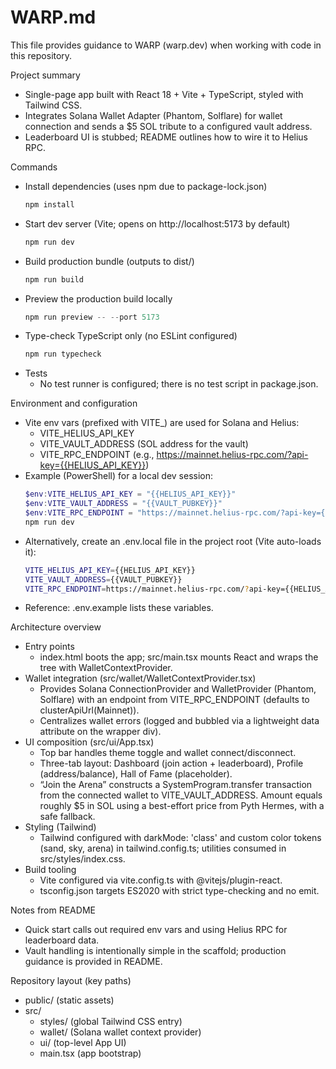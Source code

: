 # WARP.md

This file provides guidance to WARP (warp.dev) when working with code in this repository.

Project summary
- Single-page app built with React 18 + Vite + TypeScript, styled with Tailwind CSS.
- Integrates Solana Wallet Adapter (Phantom, Solflare) for wallet connection and sends a $5 SOL tribute to a configured vault address.
- Leaderboard UI is stubbed; README outlines how to wire it to Helius RPC.

Commands
- Install dependencies (uses npm due to package-lock.json)
  ```powershell path=null start=null
  npm install
  ```
- Start dev server (Vite; opens on http://localhost:5173 by default)
  ```powershell path=null start=null
  npm run dev
  ```
- Build production bundle (outputs to dist/)
  ```powershell path=null start=null
  npm run build
  ```
- Preview the production build locally
  ```powershell path=null start=null
  npm run preview -- --port 5173
  ```
- Type-check TypeScript only (no ESLint configured)
  ```powershell path=null start=null
  npm run typecheck
  ```
- Tests
  - No test runner is configured; there is no test script in package.json.

Environment and configuration
- Vite env vars (prefixed with VITE_) are used for Solana and Helius:
  - VITE_HELIUS_API_KEY
  - VITE_VAULT_ADDRESS (SOL address for the vault)
  - VITE_RPC_ENDPOINT (e.g., https://mainnet.helius-rpc.com/?api-key={{HELIUS_API_KEY}})
- Example (PowerShell) for a local dev session:
  ```powershell path=null start=null
  $env:VITE_HELIUS_API_KEY = "{{HELIUS_API_KEY}}"
  $env:VITE_VAULT_ADDRESS = "{{VAULT_PUBKEY}}"
  $env:VITE_RPC_ENDPOINT = "https://mainnet.helius-rpc.com/?api-key={{HELIUS_API_KEY}}"
  npm run dev
  ```
- Alternatively, create an .env.local file in the project root (Vite auto-loads it):
  ```bash path=null start=null
  VITE_HELIUS_API_KEY={{HELIUS_API_KEY}}
  VITE_VAULT_ADDRESS={{VAULT_PUBKEY}}
  VITE_RPC_ENDPOINT=https://mainnet.helius-rpc.com/?api-key={{HELIUS_API_KEY}}
  ```
- Reference: .env.example lists these variables.

Architecture overview
- Entry points
  - index.html boots the app; src/main.tsx mounts React and wraps the tree with WalletContextProvider.
- Wallet integration (src/wallet/WalletContextProvider.tsx)
  - Provides Solana ConnectionProvider and WalletProvider (Phantom, Solflare) with an endpoint from VITE_RPC_ENDPOINT (defaults to clusterApiUrl(Mainnet)).
  - Centralizes wallet errors (logged and bubbled via a lightweight data attribute on the wrapper div).
- UI composition (src/ui/App.tsx)
  - Top bar handles theme toggle and wallet connect/disconnect.
  - Three-tab layout: Dashboard (join action + leaderboard), Profile (address/balance), Hall of Fame (placeholder).
  - “Join the Arena” constructs a SystemProgram.transfer transaction from the connected wallet to VITE_VAULT_ADDRESS. Amount equals roughly $5 in SOL using a best-effort price from Pyth Hermes, with a safe fallback.
- Styling (Tailwind)
  - Tailwind configured with darkMode: 'class' and custom color tokens (sand, sky, arena) in tailwind.config.ts; utilities consumed in src/styles/index.css.
- Build tooling
  - Vite configured via vite.config.ts with @vitejs/plugin-react.
  - tsconfig.json targets ES2020 with strict type-checking and no emit.

Notes from README
- Quick start calls out required env vars and using Helius RPC for leaderboard data.
- Vault handling is intentionally simple in the scaffold; production guidance is provided in README.

Repository layout (key paths)
- public/ (static assets)
- src/
  - styles/ (global Tailwind CSS entry)
  - wallet/ (Solana wallet context provider)
  - ui/ (top-level App UI)
  - main.tsx (app bootstrap)
